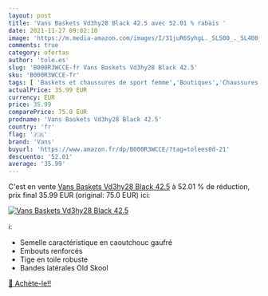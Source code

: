 ```yaml
---
layout: post
title: 'Vans Baskets Vd3hy28 Black 42.5 avec 52.01 % rabais '
date: 2021-11-27 09:02:10
image: 'https://m.media-amazon.com/images/I/31juR6SyhgL._SL500_._SL400_.jpg'
comments: true
category: ofertas
author: 'tole.es'
slug: 'B000R3WCCE-fr Vans Baskets Vd3hy28 Black 42.5'
sku: 'B000R3WCCE-fr'
tags: [ 'Baskets et chaussures de sport femme','Boutiques','Chaussures','Chaussures de sport femme','Chaussures et Sacs','Chaussures femme','Custom Stores','vans', ]
actualPrice: 35.99 EUR
currency: EUR
price: 35.99
comparePrice: 75.0 EUR
prodname: 'Vans Baskets Vd3hy28 Black 42.5'
country: 'fr'
flag: '🇫🇷'
brand: 'Vans'
buyurl: 'https://www.amazon.fr/dp/B000R3WCCE/?tag=tolees0d-21'
descuento: '52.01'
average: '35.99'
---
```


C'est en vente [Vans Baskets Vd3hy28 Black 42.5](https://www.amazon.fr/dp/B000R3WCCE/?tag=tolees0d-21)  à  52.01 % de réduction, prix final  35.99 EUR (original: 75.0 EUR) ici:

[![Vans Baskets Vd3hy28 Black 42.5](https://m.media-amazon.com/images/I/31juR6SyhgL._SL500_._SL400_.jpg)](https://www.amazon.fr/dp/B000R3WCCE/?tag=tolees0d-21)

ℹ️:

- Semelle caractéristique en caoutchouc gaufré
- Embouts renforcés
- Tige en toile robuste
- Bandes latérales Old Skool

[🛒 Achète-le!!](https://www.amazon.fr/dp/B000R3WCCE/?tag=tolees0d-21)
